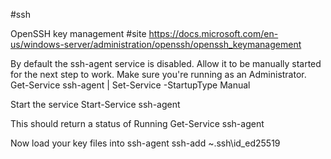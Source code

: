 #ssh

OpenSSH key management #site
https://docs.microsoft.com/en-us/windows-server/administration/openssh/openssh_keymanagement

By default the ssh-agent service is disabled. Allow it to be manually started for the next step to work.
Make sure you're running as an Administrator.
Get-Service ssh-agent | Set-Service -StartupType Manual

Start the service
Start-Service ssh-agent

This should return a status of Running
Get-Service ssh-agent

Now load your key files into ssh-agent
ssh-add ~\.ssh\id_ed25519